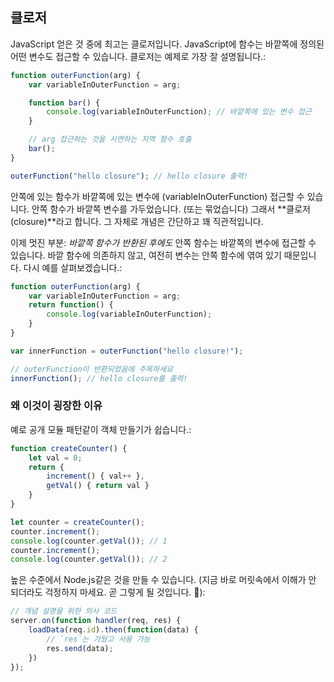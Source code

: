 ## 클로저

JavaScript 얻은 것 중에 최고는 클로저입니다. JavaScript에 함수는 바깥쪽에 정의된 어떤 변수도 접근할 수 있습니다. 클로저는 예제로 가장 잘 설명됩니다.:

```ts
function outerFunction(arg) {
    var variableInOuterFunction = arg;

    function bar() {
        console.log(variableInOuterFunction); // 바깥쪽에 있는 변수 접근
    }

    // arg 접근하는 것을 시연하는 지역 함수 호출
    bar();
}

outerFunction("hello closure"); // hello closure 출력!
```

안쪽에 있는 함수가 바깥쪽에 있는 변수에 (variableInOuterFunction) 접근할 수 있습니다. 안쪽 함수가 바깥쪽 변수를 가두었습니다. (또는 묶었습니다) 그래서 **클로저(closure)**라고 합니다. 그 자체로 개념은 간단하고 꽤 직관적입니다. 

이제 멋진 부분: *바깥쪽 함수가 반환된 후에도* 안쪽 함수는 바깥쪽의 변수에 접근할 수 있습니다. 바깥 함수에 의존하지 않고, 여전히 변수는 안쪽 함수에 엮여 있기 때문입니다. 다시 예를 살펴보겠습니다.:

```ts
function outerFunction(arg) {
    var variableInOuterFunction = arg;
    return function() {
        console.log(variableInOuterFunction);
    }
}

var innerFunction = outerFunction("hello closure!");

// outerFunction이 반환되었음에 주목하세요
innerFunction(); // hello closure를 출력!
```

### 왜 이것이 굉장한 이유
예로 공개 모듈 패턴같이 객체 만들기가 쉽습니다.: 

```ts
function createCounter() {
    let val = 0;
    return {
        increment() { val++ },
        getVal() { return val }
    }
}

let counter = createCounter();
counter.increment();
console.log(counter.getVal()); // 1
counter.increment();
console.log(counter.getVal()); // 2
```

높은 수준에서 Node.js같은 것을 만들 수 있습니다. (지금 바로 머릿속에서 이해가 안 되더라도 걱정하지 마세요. 곧 그렇게 될 것입니다. 🌹):

```ts
// 개념 설명을 위한 의사 코드
server.on(function handler(req, res) {
    loadData(req.id).then(function(data) {
        // `res`는 가뒀고 사용 가능
        res.send(data);
    })
});
```
